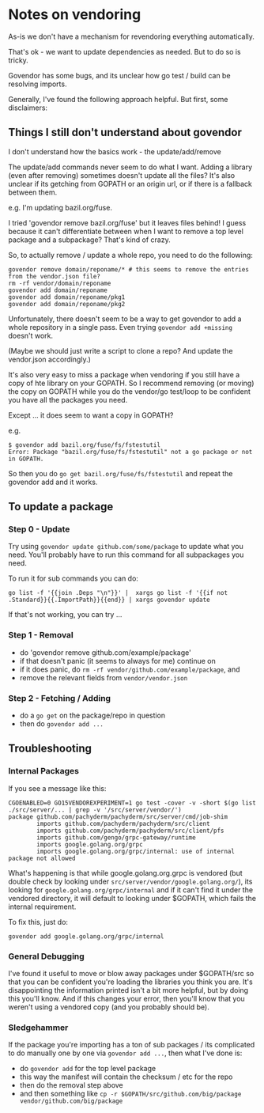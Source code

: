 # Notes on vendoring

As-is we don't have a mechanism for revendoring everything automatically.

That's ok - we want to update dependencies as needed. But to do so is tricky.

Govendor has some bugs, and its unclear how go test / build can be resolving imports.

Generally, I've found the following approach helpful. But first, some disclaimers:

## Things I still don't understand about govendor

I don't understand how the basics work - the update/add/remove

The update/add commands never seem to do what I want. Adding a library (even after removing) sometimes doesn't update all the files? It's also unclear if its getching from GOPATH or an origin url, or if there is a fallback between them.

e.g. I'm updating bazil.org/fuse.

I tried 'govendor remove bazil.org/fuse' but it leaves files behind! I guess because it can't differentiate between when I want to remove a top level package and a subpackage? That's kind of crazy.

So, to actually remove / update a whole repo, you need to do the following:

```shell
govendor remove domain/reponame/* # this seems to remove the entries from the vendor.json file?
rm -rf vendor/domain/reponame
govendor add domain/reponame
govendor add domain/reponame/pkg1
govendor add domain/reponame/pkg2
```

Unfortunately, there doesn't seem to be a way to get govendor to add a whole repository in a single pass. Even trying `govendor add +missing` doesn't work. 

(Maybe we should just write a script to clone a repo? And update the vendor.json accordingly.)

It's also very easy to miss a package when vendoring if you still have a copy of hte library on your GOPATH. So I recommend removing (or moving) the copy on GOPATH while you do the vendor/go test/loop to be confident you have all the packages you need.

Except ... it does seem to want a copy in GOPATH?

e.g. 

    $ govendor add bazil.org/fuse/fs/fstestutil
    Error: Package "bazil.org/fuse/fs/fstestutil" not a go package or not in GOPATH.

So then you do `go get bazil.org/fuse/fs/fstestutil` and repeat the govendor add and it works.

## To update a package

### Step 0 - Update

Try using `govendor update github.com/some/package` to update what you need. You'll probably have to run this command for all subpackages you need.

To run it for sub commands you can do:

`go list -f '{{join .Deps "\n"}}' |  xargs go list -f '{{if not .Standard}}{{.ImportPath}}{{end}} | xargs govendor update`

If that's not working, you can try ...

### Step 1 - Removal

- do 'govendor remove github.com/example/package'
- if that doesn't panic (it seems to always for me) continue on
- if it does panic, do `rm -rf vendor/github.com/example/package`, and
- remove the relevant fields from `vendor/vendor.json`

### Step 2 - Fetching / Adding

- do a `go get` on the package/repo in question
- then do `govendor add ...`


## Troubleshooting

### Internal Packages

If you see a message like this:

```shell
CGOENABLED=0 GO15VENDOREXPERIMENT=1 go test -cover -v -short $(go list ./src/server/... | grep -v '/src/server/vendor/')
package github.com/pachyderm/pachyderm/src/server/cmd/job-shim
        imports github.com/pachyderm/pachyderm/src/client
        imports github.com/pachyderm/pachyderm/src/client/pfs
        imports github.com/gengo/grpc-gateway/runtime
        imports google.golang.org/grpc
        imports google.golang.org/grpc/internal: use of internal package not allowed
```

What's happening is that while google.golang.org.grpc is vendored (but double check by looking under `src/server/vendor/google.golang.org/`), its looking for
`google.golang.org/grpc/internal` and if it can't find it under the vendored directory, it will default to looking under $GOPATH, which fails the internal requirement.


To fix this, just do:

    govendor add google.golang.org/grpc/internal


### General Debugging

I've found it useful to move or blow away packages under $GOPATH/src so that you can be confident you're loading the libraries you think you are. It's disappointing the information printed isn't a bit more helpful, but by doing this you'll know. And if this changes your error, then you'll know that you weren't using a vendored copy (and you probably should be).


### Sledgehammer

If the package you're importing has a ton of sub packages / its complicated to do manually one by one via `govendor add ...`, then what I've done is:

- do `govendor add` for the top level package
- this way the manifest will contain the checksum / etc for the repo
- then do the removal step above
- and then something like `cp -r $GOPATH/src/github.com/big/package vendor/github.com/big/package`
